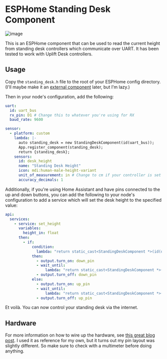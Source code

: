 # ESPHome Standing Desk Component

![image](https://user-images.githubusercontent.com/2646487/139561642-6913a43d-792b-47e1-9d63-a605dfa33bde.png)

This is an ESPHome component that can be used to read the current height from standing desk controllers which communicate over UART. It has been tested to work with Uplift Desk controllers.

## Usage

Copy the `standing_desk.h` file to the root of your ESPHome config directory. (I'll maybe make it an [external component](https://esphome.io/components/external_components.html) later, but I'm lazy.)

Then in your node's configuration, add the following:

```yaml
uart:
  id: uart_bus
  rx_pin: D1 # Change this to whatever you're using for RX
  baud_rate: 9600

sensor:
  - platform: custom
    lambda: |-
      auto standing_desk = new StandingDeskComponent(id(uart_bus));
      App.register_component(standing_desk);
      return {standing_desk};
    sensors:
      id: desk_height
      name: "Standing Desk Height"
      icon: mdi:human-male-height-variant
      unit_of_measurement: in # Change to cm if your controller is set to output in cm
      accuracy_decimals: 1
```

Additionally, if you're using Home Assistant and have pins connected to the up and down buttons, you can add the following to your node's configuration to add a service which will set the desk height to the specified value:

```yaml
api:
  services:
    - service: set_height
      variables:
        height_in: float
      then:
        - if:
            condition:
              lambda: "return static_cast<StandingDeskComponent *>(id(desk_height))->get_last_read() > height_in;"
            then:
              - output.turn_on: down_pin
              - wait_until:
                  lambda: "return static_cast<StandingDeskComponent *>(id(desk_height))->get_last_read() <= height_in + 0.4;"
              - output.turn_off: down_pin
            else:
              - output.turn_on: up_pin
              - wait_until:
                  lambda: "return static_cast<StandingDeskComponent *>(id(desk_height))->get_last_read() >= height_in - 0.4;"
              - output.turn_off: up_pin
```

Et voilà. You can now control your standing desk via the internet.

## Hardware

For more information on how to wire up the hardware, see [this great blog post](https://embedded-elixir.com/post/2019-01-18-nerves-at-home-desk-controller/). I used it as reference for my own, but it turns out my pin layout was slightly different. So make sure to check with a multimeter before doing anything.